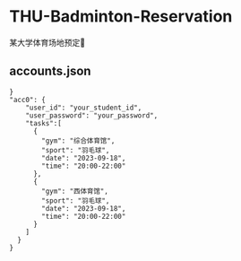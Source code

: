 # THU-Badminton-Reservation

某大学体育场地预定🏸

## accounts.json
```
}
"acc0": {
    "user_id": "your_student_id",
    "user_password": "your_password",
    "tasks":[
      {
        "gym": "综合体育馆",
        "sport": "羽毛球",
        "date": "2023-09-18",
        "time": "20:00-22:00"
      },
      {
        "gym": "西体育馆",
        "sport": "羽毛球",
        "date": "2023-09-18",
        "time": "20:00-22:00"
      }
    ]
  }
}
```
